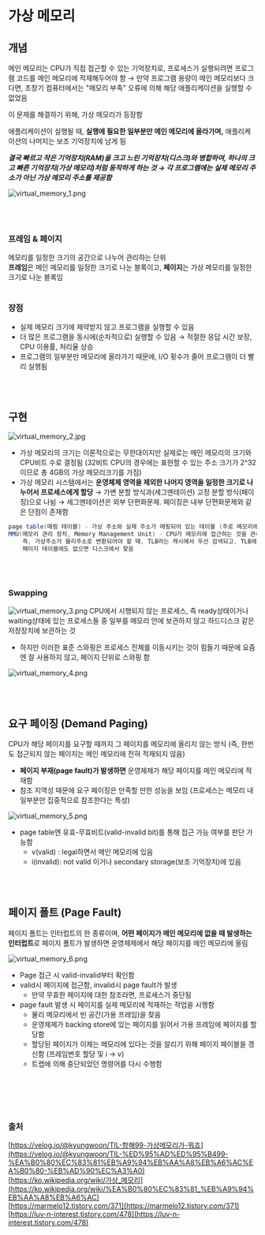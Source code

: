 # 가상 메모리

## 개념

메인 메모리는 CPU가 직접 접근할 수 있는 기억장치로, 프로세스가 실행되려면 프로그램 코드를 메인 메모리에 적재해두어야 함 
→ 만약 프로그램 용량이 메인 메모리보다 크다면, 초창기 컴퓨터에서는 "메모리 부족" 오류에 의해 해당 애플리케이션을 실행할 수 없었음

이 문제를 해결하기 위해, 가상 메모리가 등장함

애플리케이션이 실행될 때, **실행에 필요한 일부분만 메인 메모리에 올라가며,** 애플리케이션의 나머지는 보조 기억장치에 남게 됨   

**_결국 빠르고 작은 기억장치(RAM)을 크고 느린 기억장치(디스크)와 병합하여, 하나의 크고 빠른 기억장치(가상 메모리)처럼 동작하게 하는 것 → 각 프로그램에는 실제 메모리 주소가 아닌 가상 메모리 주소를 제공함_** 

![virtual_memory_1.png](./image/virtual_memory_1.png)

<br></br>
### 프레임 & 페이지
메모리를 일정한 크기의 공간으로 나누어 관리하는 단위   
**프레임**은 메인 메모리를 일정한 크기로 나눈 블록이고, **페이지**는 가상 메모리를 일정한 크기로 나눈 블록임
<br></br>
### 장점
- 실제 메모리 크기에 제약받지 않고 프로그램을 실행할 수 있음
- 더 많은 프로그램을 동시에(순차적으로) 실행할 수 있음 → 적절한 응답 시간 보장, CPU 이용률, 처리율 상승
- 프로그램의 일부분만 메모리에 올라가기 때문에, I/O 횟수가 줄어 프로그램이 더 빨리 실행됨

<br></br>

## 구현
![virtual_memory_2.jpg](./image/virtual_memory_2.jpg)

- 가상 메모리의 크기는 이론적으로는 무한대이지만 실제로는 메인 메모리의 크기와 CPU비트 수로 결정됨 (32비트 CPU의 경우에는 표현할 수 있는 주소 크기가 2^32이므로 총 4GB의 가상 메모리크기를 가짐)
- 가상 메모리 시스템에서는 **운영체제 영역을 제외한 나머지 영역을 일정한 크기로 나누어서 프로세스에게 할당**
→ 가변 분할 방식과(세그멘테이션) 고정 분할 방식(페이징)으로 나뉨
→ 세그멘테이션은 외부 단편화문제. 페이징은 내부 단편화문제와 같은 단점이 존재함
```java
page table(매핑 테이블) - 가상 주소와 실제 주소가 매핑되어 있는 테이블 (주로 메모리에 있지만, 운영체제마다 다름)
MMU(메모리 관리 장치, Memory Management Unit) - CPU가 메모리에 접근하는 것을 관리하는 컴퓨터 하드웨어 부품으로, 가상 메모리 주소를 실제 메모리 주소로 변환함
    즉, 가상주소가 물리주소로 변환되어야 할 때, TLB라는 캐시에서 우선 검색되고, TLB에 없을 경우 페이지 테이블에서 매핑이 존재하는지 찾음
    페이지 테이블에도 없으면 디스크에서 찾음 
```

<br></br>

### Swapping
![virtual_memory_3.png](./image/virtual_memory_3.png)
CPU에서 시행되지 않는 프로세스, 즉 ready상태이거나 waiting상태에 있는 프로세스들 중 일부를 메모리 안에 보관하지 않고 하드디스크 같은 저장장치에 보관하는 것
- 하지만 이러한 표준 스와핑은 프로세스 전체를 이동시키는 것이 힘들기 때문에 요즘엔 잘 사용하지 않고, 페이지 단위로 스와핑 함

![virtual_memory_4.png](./image/virtual_memory_4.png)

<br></br>

## 요구 페이징 **(Demand Paging)**
CPU가 해당 페이지를 요구할 때까지 그 페이지를 메모리에 올리지 않는 방식 (즉, 한번도 접근되지 않는 페이지는 메인 메모리에 전혀 적재되지 않음)
- **페이지 부재(page fault)가 발생하면** 운영체제가 해당 페이지를 메인 메모리에 적재함
- 참조 지역성 때문에 요구 페이징은 만족할 만한 성능을 보임 (프로세스는 메모리 내 일부분만 집중적으로 참조한다는 특성)

![virtual_memory_5.png](./image/virtual_memory_5.png)

- page table엔 유효-무효비트(valid-invalid bit)를 통해 접근 가능 여부를 판단 가능함
    - v(valid) : legal하면서 메인 메모리에 있음
    - i(invalid): not valid 이거나 secondary storage(보조 기억장치)에 있음

<br></br>

## 페이지 폴트 (Page Fault)
페이지 폴트는 인터럽트의 한 종류이며, **어떤 페이지가 메인 메모리에 없을 때 발생하는 인터럽트**로 페이지 폴트가 발생하면 운영체제에서 해당 페이지를 메인 메모리에 올림

![virtual_memory_6.png](./image/virtual_memory_6.png)

- Page 접근 시 valid-invalid부터 확인함
- valid시 페이지에 접근함, invalid시 page fault가 발생
    - 만약 무효한 페이지에 대한 참조라면, 프로세스가 중단됨
- page fault 발생 시 페이지를 실제 메모리에 적재하는 작업을 시행함
    - 물리 메모리에서 빈 공간(가용 프레임)을 찾음
    - 운영체제가 backing store에 있는 페이지를 읽어서 가용 프레임에 페이지를 할당함
    - 할당된 페이지가 이제는 메모리에 있다는 것을 알리기 위해 페이지 페이블을 갱신함 (프레임번호 할당 및 i -> v)
    - 트랩에 의해 중단되었던 명령어를 다시 수행함

<br></br>
<br></br>

### 출처
[https://velog.io/@kyungwoon/TIL-항해99-가상메모리가-뭐죠](https://velog.io/@kyungwoon/TIL-%ED%95%AD%ED%95%B499-%EA%B0%80%EC%83%81%EB%A9%94%EB%AA%A8%EB%A6%AC%EA%B0%80-%EB%AD%90%EC%A3%A0)   
[https://ko.wikipedia.org/wiki/가상_메모리](https://ko.wikipedia.org/wiki/%EA%B0%80%EC%83%81_%EB%A9%94%EB%AA%A8%EB%A6%AC)   
[https://marmelo12.tistory.com/371](https://marmelo12.tistory.com/371)   
[https://luv-n-interest.tistory.com/478](https://luv-n-interest.tistory.com/478)   
